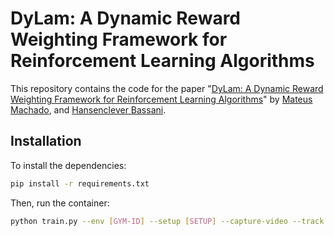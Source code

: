 # DyLam: A Dynamic Reward Weighting Framework for Reinforcement Learning Algorithms

This repository contains the code for the paper "[DyLam: A Dynamic Reward Weighting Framework for Reinforcement Learning Algorithms](https://ifaamas.csc.liv.ac.uk/Proceedings/aamas2025/pdfs/p2651.pdf)" by [Mateus Machado](https://github.com/goncamateus), and [Hansenclever Bassani](https://hfbassani.github.io/).

## Installation

To install the dependencies:

```bash
pip install -r requirements.txt
```

Then, run the container:

```bash
python train.py --env [GYM-ID] --setup [SETUP] --capture-video --track
```

